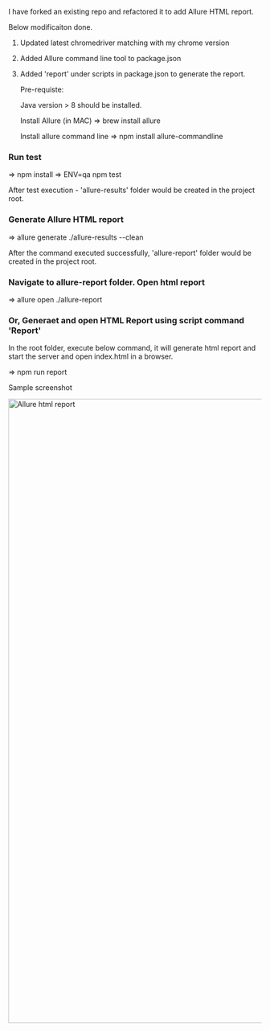 
I have forked an existing repo and refactored it to add Allure HTML report.

Below modificaiton done.

1. Updated latest chromedriver matching with my chrome version
2. Added Allure command line tool to package.json
3. Added 'report' under scripts in package.json to generate the report.

    Pre-requiste:
    
      Java version > 8 should be installed.
      
      Install Allure (in MAC) => brew install allure
      
      Install allure command line => npm install allure-commandline


### Run test
=> npm install
=> ENV=qa npm test

After test execution - 'allure-results' folder would be created in the project root.

### Generate Allure HTML report
=> allure generate ./allure-results --clean

After the command executed successfully, 'allure-report' folder would be created in the project root.

### Navigate to allure-report folder. Open html report

=> allure open ./allure-report

### Or, Generaet and open HTML Report using script command 'Report'
In the root folder, execute below command, it will generate html report and start the server and open index.html in a browser.

=> npm run report



Sample screenshot



<img width="1242" alt="Allure html report" src="https://user-images.githubusercontent.com/38261145/80930363-091c6000-8dab-11ea-89d4-59f6d89792de.png">
